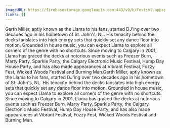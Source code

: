 ```yaml
---
imageURL: https://firebasestorage.googleapis.com:443/v0/b/festivl.appspot.com/o/userContent%2F39B4B699-A814-40B7-8FE0-7B77A594CB95.png?alt=media&token=e9f2de3a-f24f-4619-88a7-eee9295f8750
links: []
---
```

Garth Miller, aptly known as the Llama to his fans, started DJ'ing over two decades ago in his hometown of St. John's, NL. His tenacity behind the decks tanslates into high energy sets that quickly set any dance floor into motion. Grounded in house music, you can expect Llama to explore all corners of the genre with no shortcuts. Since moving to Calgary in 2001, Llama has graced the decks at notorious events such as Freezer Burn, Marty Party, Sparkle Party, the Calgary Electronic Music Festival, Hump Day House Party, and has also made appearances at Vibrant Festival, Fozzy Fest, Wicked Woods Festival and Burning Man.Garth Miller, aptly known as the Llama to his fans, started DJ'ing over two decades ago in his hometown of St. John's, NL. His tenacity behind the decks tanslates into high energy sets that quickly set any dance floor into motion. Grounded in house music, you can expect Llama to explore all corners of the genre with no shortcuts. Since moving to Calgary in 2001, Llama has graced the decks at notorious events such as Freezer Burn, Marty Party, Sparkle Party, the Calgary Electronic Music Festival, Hump Day House Party, and has also made appearances at Vibrant Festival, Fozzy Fest, Wicked Woods Festival and Burning Man.
